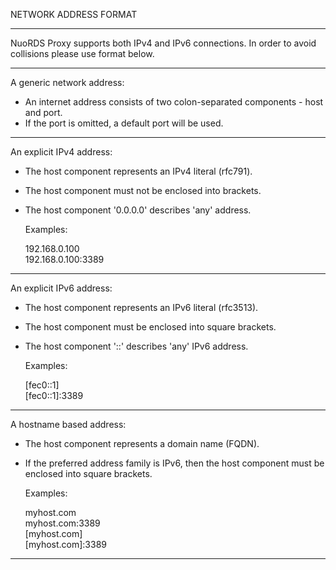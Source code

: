 NETWORK ADDRESS FORMAT

-----------------------------------------------------------

NuoRDS Proxy supports both IPv4 and IPv6 connections.
In order to avoid collisions please use format below.

-----------------------------------------------------------
A generic network address:

- An internet address consists of two colon-separated 
  components - host and port.
- If the port is omitted, a default port will be used.

-----------------------------------------------------------
An explicit IPv4 address:

- The host component represents an IPv4 literal (rfc791).
- The host component must not be enclosed into brackets.
- The host component '0.0.0.0' describes 'any' address.

  Examples:

  192.168.0.100   
  192.168.0.100:3389

-----------------------------------------------------------
An explicit IPv6 address:

- The host component represents an IPv6 literal (rfc3513).
- The host component must be enclosed into square brackets.
- The host component '::' describes 'any' IPv6 address.

  Examples:

  [fec0::1]   
  [fec0::1]:3389

-----------------------------------------------------------
A hostname based address:

- The host component represents a domain name (FQDN).
- If the preferred address family is IPv6, then the
  host component must be enclosed into square brackets.

  Examples:

  myhost.com   
  myhost.com:3389   
  [myhost.com]    
  [myhost.com]:3389   
  
-----------------------------------------------------------
